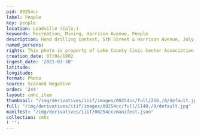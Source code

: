 ```yaml
---
pid: 00254cc
label: People
key: people
location: Leadville (Colo.)
keywords: Recreation, Mining, Harrison Avenue, People
description: Hand drilling contest, 5th Street & Harrison Avenue, July 4, 1902
named_persons: 
rights: This photo is property of Lake County Civic Center Association.
creation_date: 07/04/1902
ingest_date: '2021-03-30'
latitude: 
longitude: 
format: Photo
source: Scanned Negative
order: '244'
layout: cmhc_item
thumbnail: "/img/derivatives/iiif/images/00254cc/full/250,/0/default.jpg"
full: "/img/derivatives/iiif/images/00254cc/full/1140,/0/default.jpg"
manifest: "/img/derivatives/iiif/00254cc/manifest.json"
collection: cmhc
! '': 
---
```


